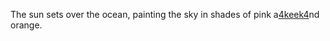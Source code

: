 The sun sets over the ocean, painting the sky in shades of pink a<a href="https://en.ueh.edu.vn/new-free-robux_HB80EV.pdf">4keek4</a>nd orange. 
